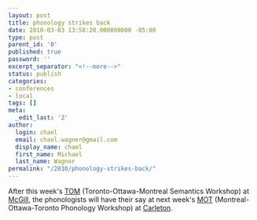 ```yaml
---
layout: post
title: phonology strikes back
date: 2010-03-03 13:58:20.000000000 -05:00
type: post
parent_id: '0'
published: true
password: ''
excerpt_separator: "<!--more-->"
status: publish
categories:
- conferences
- local
tags: []
meta:
  _edit_last: '2'
author:
  login: chael
  email: chael.wagner@gmail.com
  display_name: chael
  first_name: Michael
  last_name: Wagner
permalink: "/2010/phonology-strikes-back/"
---
```

After this week's [TOM](http://tom3montreal.wordpress.com/program/) (Toronto-Ottawa-Montreal Semantics Workshop) at [McGill](http://www.mcgill.ca/linguistics/), the phonologists will have their say at next week's [MOT](http://www2.carleton.ca/slals/research/conferences/mot/) (Montreal-Ottawa-Toronto Phonology Workshop) at [Carleton](http://www2.carleton.ca/slals/linguistics/).

